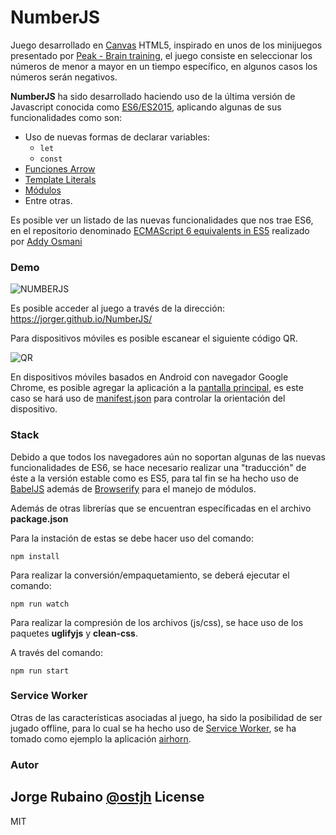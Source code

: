 # NumberJS

Juego desarrollado en [Canvas] HTML5, inspirado en unos de los minijuegos presentado por [Peak - Brain training], el juego consiste en seleccionar los números de menor a mayor en un tiempo específico, en algunos casos los números serán negativos.

**NumberJS** ha sido desarrollado haciendo uso de la última versión de Javascript conocida como [ES6/ES2015],
aplicando algunas de sus funcionalidades como son:

* Uso de nuevas formas de declarar variables:
  * ``let``
  * ``const``
* [Funciones Arrow]
* [Template Literals]
* [Módulos]
* Entre otras.

Es posible ver un listado de las nuevas funcionalidades que nos trae ES6, en el repositorio denominado
[ECMAScript 6 equivalents in ES5] realizado por [Addy Osmani]

### Demo

![NUMBERJS](https://db.tt/fVuSNFO9)

Es posible acceder al juego a través de la dirección: https://jorger.github.io/NumberJS/

Para dispositivos móviles es posible escanear el siguiente código QR.

![QR](https://db.tt/2II51Rx7)

En dispositivos móviles basados en Android con navegador Google Chrome, es posible agregar la aplicación a la [pantalla principal], es este caso se hará uso de [manifest.json] para controlar la orientación del dispositivo.

### Stack

Debido a que todos los navegadores aún no soportan algunas de las nuevas funcionalidades de ES6, se hace necesario realizar una "traducción"
de éste a la versión estable como es ES5, para tal fin se ha hecho uso de [BabelJS] además de [Browserify] para el manejo de módulos.

Además de otras librerías que se encuentran específicadas en el archivo **package.json**

Para la instación de estas se debe hacer uso del comando:

```
npm install
```

Para realizar la conversión/empaquetamiento, se deberá ejecutar el comando:

```
npm run watch
```
Para realizar la compresión de los archivos (js/css), se hace uso de los paquetes **uglifyjs** y **clean-css**.

A través del comando:

```
npm run start
```

### Service Worker

Otras de las características asociadas al juego, ha sido la posibilidad de ser jugado offline, para lo cual se ha hecho uso de [Service Worker], se ha tomado como ejemplo la aplicación [airhorn].


### Autor
Jorge Rubaino [@ostjh]
License
----
MIT

[@ostjh]:https://twitter.com/ostjh
[Canvas]:https://developer.mozilla.org/en-US/docs/Web/API/Canvas_API
[Peak - Brain training]:http://www.peak.net/
[ES6/ES2015]:http://www.ecma-international.org/ecma-262/6.0/index.html
[Funciones Arrow]:https://googlechrome.github.io/samples/arrows-es6/
[Template Literals]:https://developers.google.com/web/updates/2015/01/ES6-Template-Strings
[Módulos]:https://developer.mozilla.org/es/docs/Web/JavaScript/Referencia/Sentencias/import
[ECMAScript 6 equivalents in ES5]:https://github.com/addyosmani/es6-equivalents-in-es5#default-parameters
[Addy Osmani]:https://github.com/addyosmani
[BabelJS]:https://babeljs.io/
[Browserify]:http://browserify.org/
[howler]:https://github.com/goldfire/howler.js
[Service Worker]:http://www.html5rocks.com/en/tutorials/service-worker/introduction/?redirect_from_locale=es
[airhorn]:https://github.com/GoogleChrome/airhorn
[pantalla principal]:https://developer.chrome.com/multidevice/images/home_add.png
[manifest.json]:https://developers.google.com/web/updates/2014/11/Support-for-installable-web-apps-with-webapp-manifest-in-chrome-38-for-Android
